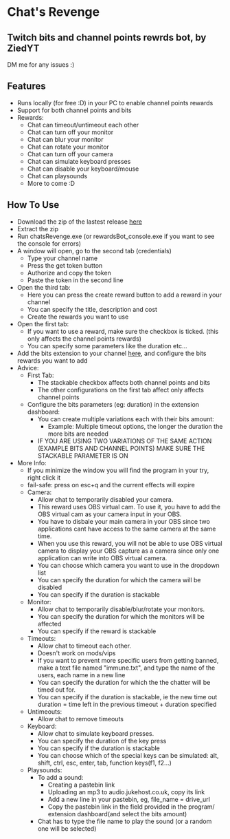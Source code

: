 # Chat's Revenge
## Twitch bits and channel points rewrds bot, by ZiedYT
DM me for any issues :)
## Features
- Runs locally (for free :D) in your PC to enable channel points rewards
- Support for both channel points and bits
- Rewards:
    - Chat can timeout/untimeout each other
    - Chat can turn off your monitor
    - Chat can blur your monitor
    - Chat can rotate your monitor
    - Chat can turn off your camera
    - Chat can simulate keyboard presses
    - Chat can disable your keyboard/mouse
    - Chat can playsounds
    - More to come :D
## How To Use
- Download the zip of the lastest release [here](https://github.com/ZiedYT/chats-revenge-public/releases)
- Extract the zip
- Run  chatsRevenge.exe (or rewardsBot_console.exe if you want to see the console for errors)
- A window will open, go to the second tab (credentials)
    - Type your channel name
    - Press the get token button
    - Authorize and copy the token
    - Paste the token in the second line
- Open the third tab:
    - Here you can press the create reward button to add a reward in your channel
    - You can specify the title, description and cost
    - Create the rewards you want to use
- Open the first tab:
    - If you want to use a reward, make sure the checkbox is ticked. (this only affects the channel points rewards)
    - You can specify some parameters like the duration etc...
- Add the bits extension to your channel [here](https://dashboard.twitch.tv/extensions/6fwhzhvt0ljihf9o1vzvjfp12jvkax-0.0.1), and configure the bits rewards you want to add
- Advice:
    - First Tab:    
        - The stackable checkbox affects both channel points and bits
        - The other configurations on the first tab affect only affects channel points
    - Configure the bits parameters (eg: duration) in the extension dashboard:
        - You can create multiple variations each with their bits amount:
          - Example: Multiple timeout options, the longer the duration the more bits are needed
      - IF YOU ARE USING TWO VARIATIONS OF THE SAME ACTION (EXAMPLE BITS AND CHANNEL POINTS) MAKE SURE THE STACKABLE PARAMETER IS ON
- More Info:
    - If you minimize the window you will find the program in your try, right click it    
    - fail-safe: press on esc+q and the current effects will expire
    - Camera:   
        - Allow chat to temporarily disabled your camera.     
        - This reward uses OBS virtual cam. To use it, you have to add the OBS virtual cam as your camera input in your OBS. 
        - You have to disbale your main camera in your OBS since two applications cant have access to the same camera at the same time.
        - When you use this reward, you will not be able to use OBS virtual camera to display your OBS capture as a camera since only one application can write into OBS virtual camera.
        - You can choose which camera you want to use in the dropdown list
        - You can specify the duration for which the camera will be disabled
        - You can specify if the duration is stackable
    - Monitor:
        - Allow chat to temporarily disable/blur/rotate your monitors.
        - You can specify the duration for which the monitors will be affected
        - You can specify if the reward is stackable
    - Timeouts:
        - Allow chat to timeout each other.
        - Doesn't work on mods/vips
        - If you want to prevent more specific users from getting banned, make a text file named "immune.txt", and type the name of the users, each name in a new line
        - You can specify the duration for which the the chatter will be timed out for.
        - You can specify if the duration is stackable, ie the new time out duration = time left in the previous timeout + duration specified
    - Untimeouts:
        - Allow chat to remove timeouts
    - Keyboard:
        - Allow chat to simulate keyboard presses.
        - You can specify the duration of the key press
        - You can specify if the duration is stackable
        - You can choose which of the special keys can be simulated: alt, shift, ctrl, esc, enter, tab, function keys(f1, f2...)
    - Playsounds:
        - To add a sound:
            - Creating a pastebin link
            - Uploading an mp3 to audio.jukehost.co.uk, copy its link
            - Add a new line in your pastebin, eg, file_name = drive_url
            - Copy the pastebin link in the field provided in the program/ extension dashboard(and select the bits amount)
        - Chat has to type the file name to play the sound (or a random one will be selected)

